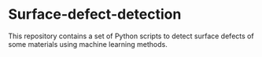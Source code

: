 # Surface-defect-detection
This repository contains a set of Python scripts to detect surface defects of some materials using machine learning methods.
